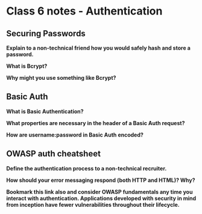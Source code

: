 # Class 6 notes - Authentication

## Securing Passwords

**Explain to a non-technical friend how you would safely hash and store a password.**


**What is Bcrypt?**


**Why might you use something like Bcrypt?**


## Basic Auth

**What is Basic Authentication?**


**What properties are necessary in the header of a Basic Auth request?**


**How are username:password in Basic Auth encoded?**


## OWASP auth cheatsheet

**Define the authentication process to a non-technical recruiter.**


**How should your error messaging respond (both HTTP and HTML)? Why?**


**Bookmark this link also and consider OWASP fundamentals any time you interact with authentication. Applications developed with security in mind from inception have fewer vulnerabilities throughout their lifecycle.**

